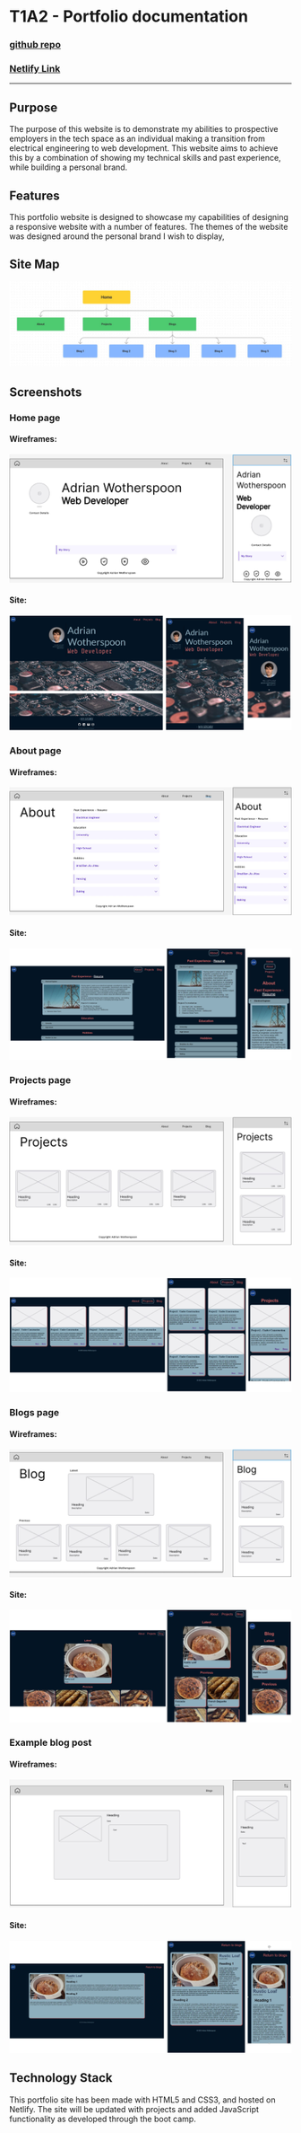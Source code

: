 # T1A2 - Portfolio documentation
### [github repo](https://github.com/A-Wotherspoon/CAWDA-2022/tree/main/term1/assignments/T1A2)

### [Netlify Link](https://awotherspoont1a2.netlify.app/index.html)

---
## Purpose
The purpose of this website is to demonstrate my abilities to prospective employers in the tech space as an individual making a transition from electrical engineering to web development. This website aims to achieve this by a combination of showing my technical skills and past experience, while building a personal brand.

## Features
This portfolio website is designed to showcase my capabilities of designing a responsive website with a number of features. The themes of the website was designed around the personal brand I wish to display, 

## Site Map
![Site Map](./documentation/sitemap.JPG)

## Screenshots

### Home page

#### Wireframes:
![Home Page Wireframe](./documentation/homeWF.JPG)

#### Site:
![Home Page Screenshot](./documentation/homeSS.JPG)

### About page

#### Wireframes:
![About Page Wireframe](./documentation/aboutWF.JPG)

#### Site:
![About Page Screenshot](./documentation/aboutSS.JPG)

### Projects page

#### Wireframes:
![Projects Page Wireframe](./documentation/projectsWF.JPG)

#### Site:
![Projects Page Screenshot](./documentation/projectsSS.JPG)

### Blogs page

#### Wireframes:
![Blogs Page Wireframe](./documentation/blogWF.JPG)

#### Site:
![Blogs Page Screenshot](./documentation/blogSS.JPG)

### Example blog post

#### Wireframes:
![Sample Blog Wireframe](./documentation/sampleblogWF.jpg)

#### Site:
![Sample Blog Screenshot](./documentation/sampleblogSS.JPG)

## Technology Stack
This portfolio site has been made with HTML5 and CSS3, and hosted on Netlify. The site will be updated with projects and added JavaScript functionality as developed through the boot camp.